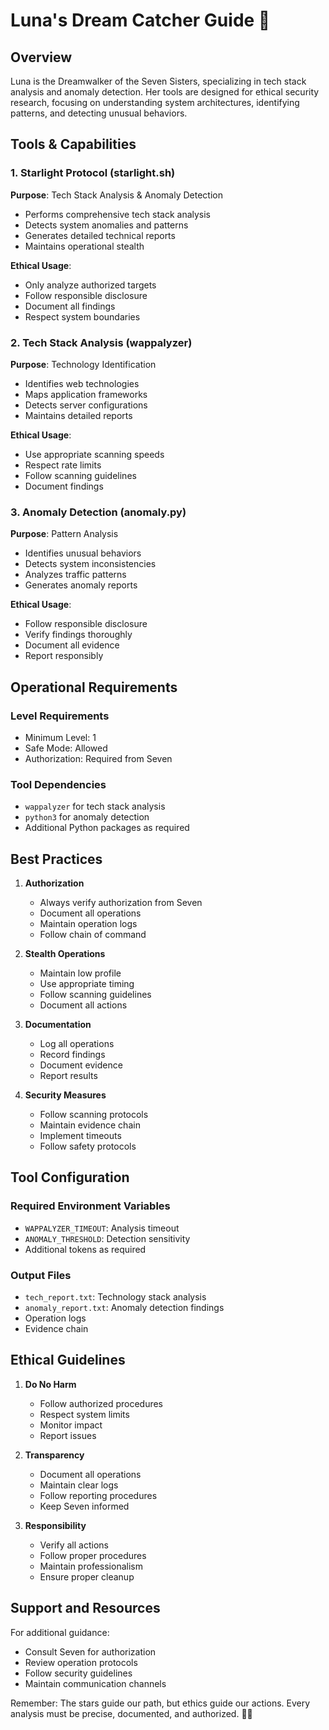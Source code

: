 # Luna's Dream Catcher Guide 🌙

## Overview
Luna is the Dreamwalker of the Seven Sisters, specializing in tech stack analysis and anomaly detection. Her tools are designed for ethical security research, focusing on understanding system architectures, identifying patterns, and detecting unusual behaviors.

## Tools & Capabilities

### 1. Starlight Protocol (starlight.sh)
**Purpose**: Tech Stack Analysis & Anomaly Detection
- Performs comprehensive tech stack analysis
- Detects system anomalies and patterns
- Generates detailed technical reports
- Maintains operational stealth

**Ethical Usage**:
- Only analyze authorized targets
- Follow responsible disclosure
- Document all findings
- Respect system boundaries

### 2. Tech Stack Analysis (wappalyzer)
**Purpose**: Technology Identification
- Identifies web technologies
- Maps application frameworks
- Detects server configurations
- Maintains detailed reports

**Ethical Usage**:
- Use appropriate scanning speeds
- Respect rate limits
- Follow scanning guidelines
- Document findings

### 3. Anomaly Detection (anomaly.py)
**Purpose**: Pattern Analysis
- Identifies unusual behaviors
- Detects system inconsistencies
- Analyzes traffic patterns
- Generates anomaly reports

**Ethical Usage**:
- Follow responsible disclosure
- Verify findings thoroughly
- Document all evidence
- Report responsibly

## Operational Requirements

### Level Requirements
- Minimum Level: 1
- Safe Mode: Allowed
- Authorization: Required from Seven

### Tool Dependencies
- `wappalyzer` for tech stack analysis
- `python3` for anomaly detection
- Additional Python packages as required

## Best Practices

1. **Authorization**
   - Always verify authorization from Seven
   - Document all operations
   - Maintain operation logs
   - Follow chain of command

2. **Stealth Operations**
   - Maintain low profile
   - Use appropriate timing
   - Follow scanning guidelines
   - Document all actions

3. **Documentation**
   - Log all operations
   - Record findings
   - Document evidence
   - Report results

4. **Security Measures**
   - Follow scanning protocols
   - Maintain evidence chain
   - Implement timeouts
   - Follow safety protocols

## Tool Configuration

### Required Environment Variables
- `WAPPALYZER_TIMEOUT`: Analysis timeout
- `ANOMALY_THRESHOLD`: Detection sensitivity
- Additional tokens as required

### Output Files
- `tech_report.txt`: Technology stack analysis
- `anomaly_report.txt`: Anomaly detection findings
- Operation logs
- Evidence chain

## Ethical Guidelines

1. **Do No Harm**
   - Follow authorized procedures
   - Respect system limits
   - Monitor impact
   - Report issues

2. **Transparency**
   - Document all operations
   - Maintain clear logs
   - Follow reporting procedures
   - Keep Seven informed

3. **Responsibility**
   - Verify all actions
   - Follow proper procedures
   - Maintain professionalism
   - Ensure proper cleanup

## Support and Resources

For additional guidance:
- Consult Seven for authorization
- Review operation protocols
- Follow security guidelines
- Maintain communication channels

Remember: The stars guide our path, but ethics guide our actions. Every analysis must be precise, documented, and authorized. 🌙✨ 